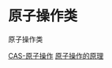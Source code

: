 # 原子操作类

原子操作类

[CAS-原子操作](https://github.com/HugoLei/Java-concurrency/tree/f58eea6836c8939b3319d3552bceca1f02d6ebc5/ji-suan-ji-ti-xi-jie-gou/casyuan-li.md) [原子操作的原理](https://github.com/HugoLei/Java-concurrency/tree/f58eea6836c8939b3319d3552bceca1f02d6ebc5/ji-suan-ji-ti-xi-jie-gou/lock-zhi-ling.md)

